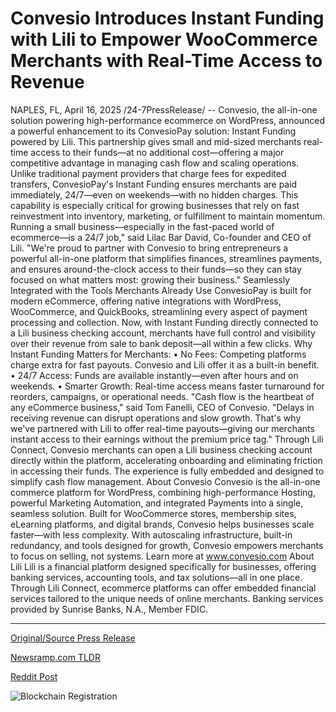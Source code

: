 # Convesio Introduces Instant Funding with Lili to Empower WooCommerce Merchants with Real-Time Access to Revenue

NAPLES, FL, April 16, 2025 /24-7PressRelease/ -- Convesio, the all-in-one solution powering high-performance ecommerce on WordPress, announced a powerful enhancement to its ConvesioPay solution: Instant Funding powered by Lili. This partnership gives small and mid-sized merchants real-time access to their funds—at no additional cost—offering a major competitive advantage in managing cash flow and scaling operations.  Unlike traditional payment providers that charge fees for expedited transfers, ConvesioPay's Instant Funding ensures merchants are paid immediately, 24/7—even on weekends—with no hidden charges. This capability is especially critical for growing businesses that rely on fast reinvestment into inventory, marketing, or fulfillment to maintain momentum.  Running a small business—especially in the fast-paced world of ecommerce—is a 24/7 job," said Lilac Bar David, Co-founder and CEO of Lili. "We're proud to partner with Convesio to bring entrepreneurs a powerful all-in-one platform that simplifies finances, streamlines payments, and ensures around-the-clock access to their funds—so they can stay focused on what matters most: growing their business."  Seamlessly Integrated with the Tools Merchants Already Use  ConvesioPay is built for modern eCommerce, offering native integrations with WordPress, WooCommerce, and QuickBooks, streamlining every aspect of payment processing and collection. Now, with Instant Funding directly connected to a Lili business checking account, merchants have full control and visibility over their revenue from sale to bank deposit—all within a few clicks.  Why Instant Funding Matters for Merchants:  • No Fees: Competing platforms charge extra for fast payouts. Convesio and Lili offer it as a built-in benefit.  • 24/7 Access: Funds are available instantly—even after hours and on weekends.  • Smarter Growth: Real-time access means faster turnaround for reorders, campaigns, or operational needs.  "Cash flow is the heartbeat of any eCommerce business," said Tom Fanelli, CEO of Convesio. "Delays in receiving revenue can disrupt operations and slow growth. That's why we've partnered with Lili to offer real-time payouts—giving our merchants instant access to their earnings without the premium price tag."  Through Lili Connect, Convesio merchants can open a Lili business checking account directly within the platform, accelerating onboarding and eliminating friction in accessing their funds. The experience is fully embedded and designed to simplify cash flow management.  About Convesio  Convesio is the all-in-one commerce platform for WordPress, combining high-performance Hosting, powerful Marketing Automation, and integrated Payments into a single, seamless solution. Built for WooCommerce stores, membership sites, eLearning platforms, and digital brands, Convesio helps businesses scale faster—with less complexity. With autoscaling infrastructure, built-in redundancy, and tools designed for growth, Convesio empowers merchants to focus on selling, not systems. Learn more at www.convesio.com  About Lili  Lili is a financial platform designed specifically for businesses, offering banking services, accounting tools, and tax solutions—all in one place. Through Lili Connect, ecommerce platforms can offer embedded financial services tailored to the unique needs of online merchants. Banking services provided by Sunrise Banks, N.A., Member FDIC. 

---

[Original/Source Press Release](https://www.24-7pressrelease.com/press-release/521700/convesio-introduces-instant-funding-with-lili-to-empower-woocommerce-merchants-with-real-time-access-to-revenue)
                    

[Newsramp.com TLDR](https://newsramp.com/curated-news/convesio-and-lili-launch-instant-funding-solution-for-ecommerce-merchants/41724832b0d2f0af343f86de93f3b394) 

 



[Reddit Post](https://www.reddit.com/r/technology_press/comments/1k0ekl1/convesio_and_lili_launch_instant_funding_solution/) 



![Blockchain Registration](https://cdn.newsramp.app/24-7PressRelease/qrcode/254/16/diveKUDB.webp)